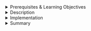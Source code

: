 <details><summary>Prerequisites & Learning Objectives</summary>

# Prerequisites and Learning Objectives for the LLM Best Practices topic

## Prerequisites

- Foundational Knowledge of LLMs

## Learning Objectives

After completing this module, associates should be able to:

- Understand the best practices for using LLMs

</details>

<details><summary>Description</summary>

# Description for the LLM Best Practices topic

LLMs, or Large Language Models, are extremely powerful tools that can be used for many different tasks. Accordingly, it is important to keep the following best practices in mind to maximize the effectiveness of LLMs. 

## Best Practices
1. Prompt Clarity - When writing prompts, the prompts should explicitly convey what should be accomplished. This can include
    - The task to be accomplished
    - The context of the task
    - The desired format of the output
    - What should NOT be included in the output
    - Examples of some desired output
    - Note that clarity doesn't necessarily convey length. Short prompts are fine as long as they include all necessary information. Long prompts are also fine as long as they don't include "fluff" or irrelevant information. 
2. Choose the Most Appropriate LLM - Because there are many different LLMs available, we have the luxury of choosing the LLM that most closely fits the need of what are trying to accomplish
    - GPT - GPT is a general choice for a wide variety of tasks. It can be useful for answering questions, generating some sample text, summarizing texts, etc.
    - Copilot - Copilot is a great choice for code-related tasks. Copilot can help generate code, review code, answer questions about code, etc.
3. Verify Correctness - Since LLMs are not perfect, it is important to verify the generated output using some other means. The following methods can be used to verify the correctness of generated output.
    - Simple Inspection - By simply looking at the output, it is sometimes possible to detect errors and flaws (grammatical, factual, etc.)
    - Peer Review - Having a peer review the output can also help detect errors and flaws that might fly under your radar
    - Research - If the output contains factual information, it can be verified by comparing said information to other online sources
    - Execution - Particularly with generated code, running the code and examining the output can help determine if the generated code is correct
    - Using other LLMs - A different LLM can be used to verify the correctness of a response. This could be done in 2 ways:
        - Explicitly asking "Is this {answer} factually and grammatically correct? And does it properly answer the {question}?"
        - Using a different LLM to generate a response to the same question and comparing the two responses
4. Security - Security is such a broad topic that will be explored in great detail in future modules. In short, however, it is best to keep a "better safe than sorry" approach when dealing with LLMs. This means, for example, if you are unsure if the information you want to provide an LLM is sensitive, it is best to assume that it *is* sensitive and not provide it to the LLM.
</details>

<details><summary>Implementation</summary>

## Implementation for the LLM Best Practices topic

Imagine a sample scenario. We will use an LLM to solve the scenario and employ best practices as we do so. 

### Scenario
Imagine we have a simple Customer class:

```python
class Customer:
    def __init__(self, name, age, address):
        self.name = name
        self.age = age
        self.address = address
    def __str__(self):
        return self.name + " " + str(self.age) + " " + self.address
```

We want to use an LLM to generate a function that will take in a list of customers and return a list of customers who are over 18 years old. 

### The Solution

#### Picking the Correct Tool
Before we think about constructing our prompt, we should pick an appropriate tool. Since we are dealing with code generation, we know that Copilot is a great tool for this task. 

Alternatively, we could use other coding-based LLMs such as Codeium, or even a non-coding-based LLM such as ChatGPT. Of course, Codeium or Copilot would be the best choices for this task. 

#### Constructing the Prompt
Prompts should be clear, concise, and explicit. When generating methods, the arguments and return types can also be specified. The prompt for this scenario could be something like:

"Generate a Python function that takes in a list of Customer objects and returns a list of Customer objects whose age is greater than 18."

This prompt is fairly clear and isn't too long. It specifies the input, output, and desired behavior of the function. 

#### Verify Correctness
After the function is generated, we can inspect the code to verify correctness. We can also run the code against some sample Customer objects and verify that all returned Customer objects are over 18 years old.

Imagine this is the generated code:
```python
def filter_customers(customers):
    filtered = []
    for customer in customers:
        if customer.age > 18:
            filtered.append(customer)
    return filtered
```

Upon inspection, we notice that the function body creates an empty list, iterates through the given list of customers, and appends the customer to the empty list if the customer's age is greater than 18. This seems correct! To gain even more assurance, we can run the following code:

```python
customers = [Customer("John", 17, "123 Main St"), Customer("Jane", 21, "456 Main St"), Customer("Joe", 15, "789 Main St")]

for customer in filter_customers(customers):
    print(str(customer))
```

and check that all printed customers are over 18 years old.

#### Security
Since this is an isolated scenario, it is hard to imagine what type of security considerations should be taken into place. Do we need to hide information such as name, address, or age?

For this example, we can assume that address data should not be returned from this function. We can update the original prompt:

"Generate a Python function that takes in a list of Customer objects and returns a list of Customer objects whose age is greater than 18. The returned Customer objects should not include the address field."

And we might get this code:

```python
def filter_customers(customers):
    filtered = []
    for customer in customers:
        if customer.age > 18:
            filtered.append(Customer(customer.name, customer.age, ""))
    return filtered
```

Inspecting this code reveals that the address is entered as an empty string. We can also run the previous code to ensure that the address is not printed out.

### Conclusion
Using the LLM best practices, we were able to generate some code that addresses the scenario. We also have reasonable assurance that the generated code is correct and secure.
</details>

<details><summary>Summary</summary>

# Summary for the LLM Best Practices topic

- It is important to keep the following practices in mind when working with LLMs:
    - Prompt Clarity
    - Choosing the Most Appropriate LLM
    - Verifying Correctness
    - Security
- Security is a broad topic and will be explored in greater detail in future modules
</details>

